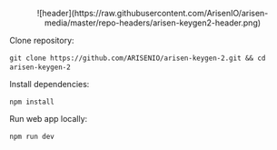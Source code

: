 <p align="center">![header](https://raw.githubusercontent.com/ArisenIO/arisen-media/master/repo-headers/arisen-keygen2-header.png)</p>


Clone repository:
```
git clone https://github.com/ARISENIO/arisen-keygen-2.git && cd arisen-keygen-2
```
Install dependencies:
```
npm install
```
Run web app locally:
```
npm run dev
```
